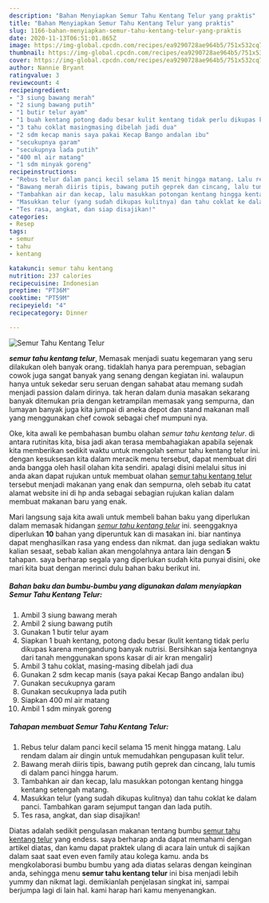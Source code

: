 ```yaml
---
description: "Bahan Menyiapkan Semur Tahu Kentang Telur yang praktis"
title: "Bahan Menyiapkan Semur Tahu Kentang Telur yang praktis"
slug: 1166-bahan-menyiapkan-semur-tahu-kentang-telur-yang-praktis
date: 2020-11-13T06:51:01.865Z
image: https://img-global.cpcdn.com/recipes/ea9290728ae964b5/751x532cq70/semur-tahu-kentang-telur-foto-resep-utama.jpg
thumbnail: https://img-global.cpcdn.com/recipes/ea9290728ae964b5/751x532cq70/semur-tahu-kentang-telur-foto-resep-utama.jpg
cover: https://img-global.cpcdn.com/recipes/ea9290728ae964b5/751x532cq70/semur-tahu-kentang-telur-foto-resep-utama.jpg
author: Nannie Bryant
ratingvalue: 3
reviewcount: 4
recipeingredient:
- "3 siung bawang merah"
- "2 siung bawang putih"
- "1 butir telur ayam"
- "1 buah kentang potong dadu besar kulit kentang tidak perlu dikupas karena mengandung banyak nutrisi Bersihkan saja kentangnya dari tanah menggunakan spons kasar di air kran mengalir"
- "3 tahu coklat masingmasing dibelah jadi dua"
- "2 sdm kecap manis saya pakai Kecap Bango andalan ibu"
- "secukupnya garam"
- "secukupnya lada putih"
- "400 ml air matang"
- "1 sdm minyak goreng"
recipeinstructions:
- "Rebus telur dalam panci kecil selama 15 menit hingga matang. Lalu rendam dalam air dingin untuk memudahkan pengupasan kulit telur."
- "Bawang merah diiris tipis, bawang putih geprek dan cincang, lalu tumis di dalam panci hingga harum."
- "Tambahkan air dan kecap, lalu masukkan potongan kentang hingga kentang setengah matang."
- "Masukkan telur (yang sudah dikupas kulitnya) dan tahu coklat ke dalam panci. Tambahkan garam sejumput tangan dan lada putih."
- "Tes rasa, angkat, dan siap disajikan!"
categories:
- Resep
tags:
- semur
- tahu
- kentang

katakunci: semur tahu kentang 
nutrition: 237 calories
recipecuisine: Indonesian
preptime: "PT36M"
cooktime: "PT59M"
recipeyield: "4"
recipecategory: Dinner

---
```



![Semur Tahu Kentang Telur](https://img-global.cpcdn.com/recipes/ea9290728ae964b5/751x532cq70/semur-tahu-kentang-telur-foto-resep-utama.jpg)

<b><i>semur tahu kentang telur</i></b>, Memasak menjadi suatu kegemaran yang seru dilakukan oleh banyak orang. tidaklah hanya para perempuan, sebagian cowok juga sangat banyak yang senang dengan kegiatan ini. walaupun hanya untuk sekedar seru seruan dengan sahabat atau memang sudah menjadi passion dalam dirinya. tak heran dalam dunia masakan sekarang banyak ditemukan pria dengan ketrampilan memasak yang sempurna, dan lumayan banyak juga kita jumpai di aneka depot dan stand makanan mall yang menggunakan chef cowok sebagai chef mumpuni nya.



Oke, kita awali ke pembahasan bumbu olahan <i>semur tahu kentang telur</i>. di antara rutinitas kita, bisa jadi akan terasa membahagiakan apabila sejenak kita memberikan sedikit waktu untuk mengolah semur tahu kentang telur ini. dengan kesuksesan kita dalam meracik menu tersebut, dapat membuat diri anda bangga oleh hasil olahan kita sendiri. apalagi disini melalui situs ini anda akan dapat rujukan untuk membuat olahan <u>semur tahu kentang telur</u> tersebut menjadi makanan yang enak dan sempurna, oleh sebab itu catat alamat website ini di hp anda sebagai sebagian rujukan kalian dalam membuat makanan baru yang enak.


Mari langsung saja kita awali untuk membeli bahan baku yang diperlukan dalam memasak hidangan <u><i>semur tahu kentang telur</i></u> ini. seenggaknya diperlukan <b>10</b> bahan yang diperuntuk kan di masakan ini. biar nantinya dapat menghasilkan rasa yang endess dan nikmat. dan juga sediakan waktu kalian sesaat, sebab kalian akan mengolahnya antara lain dengan <b>5</b> tahapan. saya berharap segala yang diperlukan sudah kita punyai disini, oke mari kita buat dengan merinci dulu bahan baku berikut ini.

<!--inarticleads1-->

##### Bahan baku dan bumbu-bumbu yang digunakan dalam menyiapkan Semur Tahu Kentang Telur:

1. Ambil 3 siung bawang merah
1. Ambil 2 siung bawang putih
1. Gunakan 1 butir telur ayam
1. Siapkan 1 buah kentang, potong dadu besar (kulit kentang tidak perlu dikupas karena mengandung banyak nutrisi. Bersihkan saja kentangnya dari tanah menggunakan spons kasar di air kran mengalir)
1. Ambil 3 tahu coklat, masing-masing dibelah jadi dua
1. Gunakan 2 sdm kecap manis (saya pakai Kecap Bango andalan ibu)
1. Gunakan secukupnya garam
1. Gunakan secukupnya lada putih
1. Siapkan 400 ml air matang
1. Ambil 1 sdm minyak goreng




<!--inarticleads2-->

##### Tahapan membuat Semur Tahu Kentang Telur:

1. Rebus telur dalam panci kecil selama 15 menit hingga matang. Lalu rendam dalam air dingin untuk memudahkan pengupasan kulit telur.
1. Bawang merah diiris tipis, bawang putih geprek dan cincang, lalu tumis di dalam panci hingga harum.
1. Tambahkan air dan kecap, lalu masukkan potongan kentang hingga kentang setengah matang.
1. Masukkan telur (yang sudah dikupas kulitnya) dan tahu coklat ke dalam panci. Tambahkan garam sejumput tangan dan lada putih.
1. Tes rasa, angkat, dan siap disajikan!




Diatas adalah sedikit pengulasan makanan tentang bumbu <u>semur tahu kentang telur</u> yang endess. saya berharap anda dapat memahami dengan artikel diatas, dan kamu dapat praktek ulang di acara lain untuk di sajikan dalam saat saat even even family atau kolega kamu. anda bs mengkolaborasi bumbu bumbu yang ada diatas selaras dengan keinginan anda, sehingga menu <b>semur tahu kentang telur</b> ini bisa menjadi lebih yummy dan nikmat lagi. demikianlah penjelasan singkat ini, sampai berjumpa lagi di lain hal. kami harap hari kamu menyenangkan.
